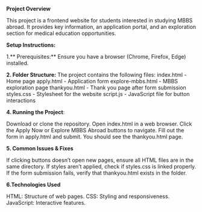 **Project Overview**

This project is a frontend website for students interested in studying MBBS abroad. It provides key information, an application portal, and an exploration section for medical education opportunities.

**Setup Instructions:**

1.** Prerequisites:**
Ensure you have a browser (Chrome, Firefox, Edge) installed.

**2. Folder Structure:**
The project contains the following files:
index.html - Home page
apply.html - Application form
explore-mbbs.html - MBBS exploration page
thankyou.html - Thank you page after form submission
styles.css - Stylesheet for the website
script.js - JavaScript file for button interactions

**4. Running the Project**:

Download or clone the repository.
Open index.html in a web browser.
Click the Apply Now or Explore MBBS Abroad buttons to navigate.
Fill out the form in apply.html and submit.
You should see the thankyou.html page.

**5. Common Issues & Fixes**

If clicking buttons doesn’t open new pages, ensure all HTML files are in the same directory.
If styles aren’t applied, check if styles.css is linked properly.
If the form submission fails, verify that thankyou.html exists in the folder.

**6.Technologies Used**

HTML: Structure of web pages.
CSS: Styling and responsiveness.
JavaScript: Interactive features.
